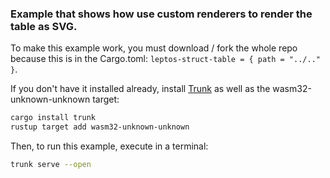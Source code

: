 ### Example that shows how use custom renderers to render the table as SVG.

To make this example work, you must download / fork the whole repo because this is in the Cargo.toml: `leptos-struct-table = { path = "../.." }`.

If you don't have it installed already, install [Trunk](https://trunkrs.dev/)
as well as the wasm32-unknown-unknown target:

```bash
cargo install trunk
rustup target add wasm32-unknown-unknown
```

Then, to run this example, execute in a terminal:

```bash
trunk serve --open
```